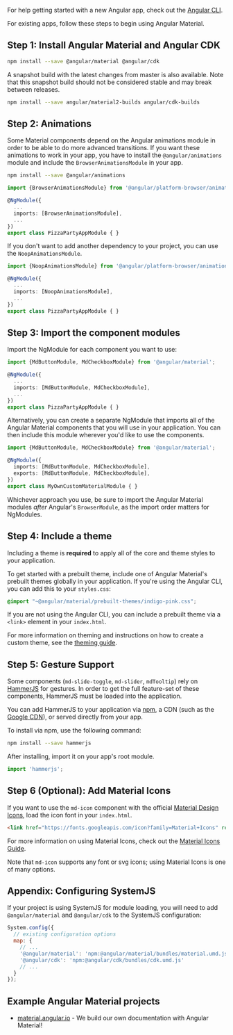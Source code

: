 For help getting started with a new Angular app, check out the
[Angular CLI](https://cli.angular.io/).

For existing apps, follow these steps to begin using Angular Material.

## Step 1: Install Angular Material and Angular CDK

```bash
npm install --save @angular/material @angular/cdk
```

A snapshot build with the latest changes from master is also available. Note that this snapshot
build should not be considered stable and may break between releases.

```bash
npm install --save angular/material2-builds angular/cdk-builds
```

## Step 2: Animations

Some Material components depend on the Angular animations module in order to be able to do
more advanced transitions. If you want these animations to work in your app, you have to
install the `@angular/animations` module and include the `BrowserAnimationsModule` in your app.

```bash
npm install --save @angular/animations
```

```ts
import {BrowserAnimationsModule} from '@angular/platform-browser/animations';

@NgModule({
  ...
  imports: [BrowserAnimationsModule],
  ...
})
export class PizzaPartyAppModule { }
```

If you don't want to add another dependency to your project, you can use the `NoopAnimationsModule`.

```ts
import {NoopAnimationsModule} from '@angular/platform-browser/animations';

@NgModule({
  ...
  imports: [NoopAnimationsModule],
  ...
})
export class PizzaPartyAppModule { }
```

## Step 3: Import the component modules

Import the NgModule for each component you want to use: 

```ts
import {MdButtonModule, MdCheckboxModule} from '@angular/material';

@NgModule({
  ...
  imports: [MdButtonModule, MdCheckboxModule],
  ...
})
export class PizzaPartyAppModule { }
```

Alternatively, you can create a separate NgModule that imports all of the 
Angular Material components that you will use in your application. You can then
include this module wherever you'd like to use the components.

```ts
import {MdButtonModule, MdCheckboxModule} from '@angular/material';

@NgModule({
  imports: [MdButtonModule, MdCheckboxModule],
  exports: [MdButtonModule, MdCheckboxModule],
})
export class MyOwnCustomMaterialModule { }
```

Whichever approach you use, be sure to import the Angular Material modules _after_ Angular's 
`BrowserModule`, as the import order matters for NgModules.

## Step 4: Include a theme

Including a theme is **required** to apply all of the core and theme styles to your application.

To get started with a prebuilt theme, include one of Angular Material's prebuilt themes globally
in your application. If you're using the Angular CLI, you can add this to your `styles.css`:
```css
@import "~@angular/material/prebuilt-themes/indigo-pink.css";
```

If you are not using the Angular CLI, you can include a prebuilt theme via a `<link>` element in
your `index.html`.

For more information on theming and instructions on how to create a custom theme, see the
[theming guide](./theming.md).

## Step 5: Gesture Support

Some components (`md-slide-toggle`, `md-slider`, `mdTooltip`) rely on
[HammerJS](http://hammerjs.github.io/) for gestures. In order to get the full feature-set of these
components, HammerJS must be loaded into the application.

You can add HammerJS to your application via [npm](https://www.npmjs.com/package/hammerjs), a CDN
(such as the [Google CDN](https://developers.google.com/speed/libraries/#hammerjs)), or served
directly from your app.

To install via npm, use the following command:
```bash
npm install --save hammerjs
```

After installing, import it on your app's root module.
```ts
import 'hammerjs';
```

## Step 6 (Optional): Add Material Icons

If you want to use the `md-icon` component with the official 
[Material Design Icons](https://material.io/icons/), load the icon font in your `index.html`.

```html
<link href="https://fonts.googleapis.com/icon?family=Material+Icons" rel="stylesheet">
```

For more information on using Material Icons, check out the
[Material Icons Guide](https://google.github.io/material-design-icons/).

Note that `md-icon` supports any font or svg icons; using Material Icons is one of many options.


## Appendix: Configuring SystemJS

If your project is using SystemJS for module loading, you will need to add `@angular/material` and
`@angular/cdk` to the SystemJS configuration:

```js
System.config({
  // existing configuration options
  map: {
    // ...
    '@angular/material': 'npm:@angular/material/bundles/material.umd.js',
    '@angular/cdk': 'npm:@angular/cdk/bundles/cdk.umd.js'
    // ...
  }
});
```


## Example Angular Material projects
- [material.angular.io](https://material.angular.io) -
We build our own documentation with Angular Material!
